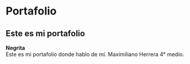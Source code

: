 # Portafolio
## Este es mi portafolio 

**Negrita**<br>
Este es mi portafolio donde hablo de mí.
Maximiliano Herrera 4° medio.
